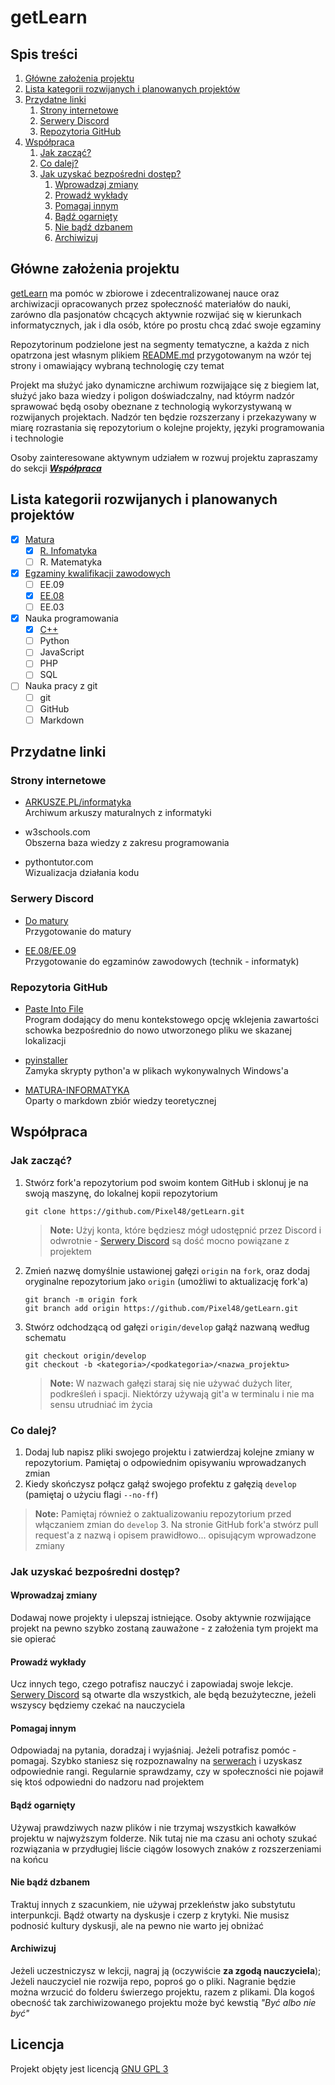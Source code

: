 # getLearn <!-- omit in toc -->

## Spis treści <!-- omit in toc -->
1. [Główne założenia projektu](#główne-założenia-projektu)
2. [Lista kategorii rozwijanych i planowanych projektów](#lista-kategorii-rozwijanych-i-planowanych-projektów)
3. [Przydatne linki](#przydatne-linki)
   1. [Strony internetowe](#strony-internetowe)
   2. [Serwery Discord](#serwery-discord)
   3. [Repozytoria GitHub](#repozytoria-github)
4. [Współpraca](#współpraca)
   1. [Jak zacząć?](#jak-zacząć)
   2. [Co dalej?](#co-dalej)
   3. [Jak uzyskać bezpośredni dostęp?](#jak-uzyskać-bezpośredni-dostęp)
      1. [Wprowadzaj zmiany](#wprowadzaj-zmiany)
      2. [Prowadź wykłady](#prowadź-wykłady)
      3. [Pomagaj innym](#pomagaj-innym)
      4. [Bądź ogarnięty](#bądź-ogarnięty)
      5. [Nie bądź dzbanem](#nie-bądź-dzbanem)
      6. [Archiwizuj](#archiwizuj)

## Główne założenia projektu
[getLearn](https://github.com/Pixel48/getLearn) ma pomóc w  zbiorowe i zdecentralizowanej nauce oraz archiwizacji opracowanych przez społeczność materiałów do nauki, zarówno dla pasjonatów chcących aktywnie rozwijać się w kierunkach informatycznych, jak i dla osób, które po prostu chcą zdać swoje egzaminy

Repozytorinum podzielone jest na segmenty tematyczne, a każda z nich opatrzona jest własnym plikiem [README.md](https://raw.githubusercontent.com/Pixel48/getLearn/develop/README.md) przygotowanym na wzór tej strony i omawiający wybraną technologię czy temat

Projekt ma służyć jako dynamiczne archiwum rozwijające się z biegiem lat, służyć jako baza wiedzy i poligon doświadczalny, nad któyrm nadzór sprawować będą osoby obeznane z technologią wykorzystywaną w rozwijanych projektach. Nadzór ten będzie rozszerzany i przekazywany w miarę rozrastania się repozytorium o kolejne projekty, języki programowania i technologie

Osoby zainteresowane aktywnym udziałem w rozwuj projektu zapraszamy do sekcji [***Współpraca***](#współpraca)

## Lista kategorii rozwijanych i planowanych projektów
  - [x] [Matura](https://github.com/Pixel48/getLearn/tree/develop/matura)
    - [x] [R. Infomatyka](https://github.com/Pixel48/getLearn/tree/develop/matura/inf)
    - [ ] R. Matematyka
  - [x] [Egzaminy kwalifikacji zawodowych](https://github.com/Pixel48/getLearn/tree/develop/ee)
    - [ ] EE.09
    - [x] [EE.08](https://github.com/Pixel48/getLearn/tree/develop/ee/08)
    - [ ] EE.03
  - [x] Nauka programowania
    - [x] [C++](https://github.com/Pixel48/getLearn/tree/develop/programming/cpp)
    - [ ] Python
    - [ ] JavaScript
    - [ ] PHP
    - [ ] SQL
  - [ ] Nauka pracy z git
    - [ ] git
    - [ ] GitHub
    - [ ] Markdown
    
## Przydatne linki
### Strony internetowe
  - [ARKUSZE.PL/informatyka](https://arkusze.pl/informatyka-matura-poziom-rozszerzony/)  
    Archiwum arkuszy maturalnych z informatyki

  - w3schools.com  
    Obszerna baza wiedzy z zakresu programowania
    
  - pythontutor.com  
    Wizualizacja działania kodu

### Serwery Discord
  - [Do matury](https://discord.gg/3hyj3kXQkt)  
    Przygotowanie do matury

  - [EE.08/EE.09](https://discord.gg/RJMZQEC)  
    Przygotowanie do egzaminów zawodowych (technik - informatyk) 

### Repozytoria GitHub
  - [Paste Into File](https://github.com/EslaMx7/PasteIntoFile)  
    Program dodający do menu kontekstowego opcję wklejenia zawartości schowka bezpośrednio do nowo utworzonego pliku we skazanej lokalizacji

  - [pyinstaller](https://github.com/pyinstaller/pyinstaller)  
    Zamyka skrypty python'a w plikach wykonywalnych Windows'a
  
  - [MATURA-INFORMATYKA](https://github.com/wernexnrs123/MATURA-INFORMATYKA)  
    Oparty o markdown zbiór wiedzy teoretycznej

## Współpraca
### Jak zacząć?
1. Stwórz fork'a repozytorium pod swoim kontem GitHub i sklonuj je na swoją maszynę, do lokalnej kopii repozytorium
   ```git
   git clone https://github.com/Pixel48/getLearn.git
   ```
   > **Note:** Użyj konta, które będziesz mógł udostępnić przez Discord i odwrotnie - [Serwery Discord](#serwery-discord) są dość mocno powiązane z projektem
2. Zmień nazwę domyślnie ustawionej gałęzi `origin` na `fork`, oraz dodaj oryginalne repozytorium jako `origin` (umożliwi to aktualizację fork'a)
   ```git
   git branch -m origin fork
   git branch add origin https://github.com/Pixel48/getLearn.git
   ```
3. Stwórz odchodzącą od gałęzi `origin/develop` gałąź nazwaną według schematu
   ```git
   git checkout origin/develop
   git checkout -b <kategoria>/<podkategoria>/<nazwa_projektu>
   ```
   > **Note:** W nazwach gałęzi staraj się nie używać dużych liter, podkreśleń i spacji. Niektórzy używają git'a w terminalu i nie ma sensu utrudniać im życia

### Co dalej?
1. Dodaj lub napisz pliki swojego projektu i zatwierdzaj kolejne zmiany w repozytorium. Pamiętaj o odpowiednim opisywaniu wprowadzanych zmian
2. Kiedy skończysz połącz gałąź swojego profektu z gałęzią `develop` (pamiętaj o użyciu flagi `--no-ff`)
> **Note:** Pamiętaj również o zaktualizowaniu repozytorium przed włączaniem zmian do `develop`
> 3. Na stronie GitHub fork'a stwórz pull request'a z nazwą i opisem prawidłowo... opisującym wprowadzone zmiany

### Jak uzyskać bezpośredni dostęp?
#### Wprowadzaj zmiany
Dodawaj nowe projekty i ulepszaj istniejące. Osoby aktywnie rozwijające projekt na pewno szybko zostaną zauważone - z założenia tym projekt ma sie opierać

#### Prowadź wykłady
Ucz innych tego, czego potrafisz nauczyć i zapowiadaj swoje lekcje. [Serwery Discord](#serwery-discord) są otwarte dla wszystkich, ale będą bezużyteczne, jeżeli wszyscy będziemy czekać na nauczyciela

#### Pomagaj innym
Odpowiadaj na pytania, doradzaj i wyjaśniaj. Jeżeli potrafisz pomóc - pomagaj. Szybko staniesz się rozpoznawalny na [serwerach](#serwery-discord) i uzyskasz odpowiednie rangi. Regularnie sprawdzamy, czy w społeczności nie pojawił się ktoś odpowiedni do nadzoru nad projektem

#### Bądź ogarnięty
Używaj prawdziwych nazw plików i nie trzymaj wszystkich kawałków projektu w najwyższym folderze. Nik tutaj nie ma czasu ani ochoty szukać rozwiązania w przydługiej liście ciągów losowych znaków z rozszerzeniami na końcu

#### Nie bądź dzbanem
Traktuj innych z szacunkiem, nie używaj przekleństw jako substytutu interpunkcji. Bądź otwarty na dyskusje i czerp z krytyki. Nie musisz podnosić kultury dyskusji, ale na pewno nie warto jej obniżać

#### Archiwizuj
Jeżeli uczestniczysz w lekcji, nagraj ją (oczywiście **za zgodą nauczyciela**); Jeżeli nauczyciel nie rozwija repo, poproś go o pliki. Nagranie będzie można wrzucić do folderu świerzego projektu, razem z plikami. Dla kogoś obecność tak zarchiwizowanego projektu może być kewstią *"Być albo nie być"*

## Licencja <!-- omit in toc -->
Projekt objęty jest licencją [GNU GPL 3](https://github.com/Pixel48/getLearn/blob/master/LICENSE)